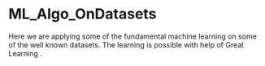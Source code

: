 # ML_Algo_OnDatasets
Here we are applying some of the fundamental machine learning on some of the well known datasets.
The learning is possible with help of Great Learning .

